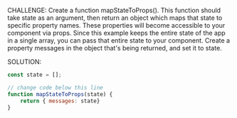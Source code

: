 CHALLENGE: Create a function mapStateToProps(). This function should take state as an argument, then return an object which maps that state to specific property names. These properties will become accessible to your component via props. Since this example keeps the entire state of the app in a single array, you can pass that entire state to your component. Create a property messages in the object that's being returned, and set it to state.

SOLUTION: 
```javascript
const state = [];

// change code below this line
function mapStateToProps(state) {
    return { messages: state}
}
